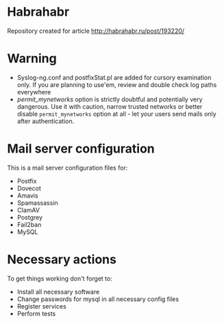 # Habrahabr

Repository created for article <http://habrahabr.ru/post/193220/>

# Warning

* Syslog-ng.conf and postfixStat.pl are added for cursory examination only. If you are planning to use'em, review and double check log paths everywhere
* *permit_mynetworks* option is strictly doubtful and potentially very dangerous. Use it with caution, narrow trusted networks or better disable `permit_mynetworks` option at all - let your users send mails only after authentication.

# Mail server configuration

This is a mail server configuration files for:

* Postfix
* Dovecot
* Amavis
* Spamassassin
* ClamAV
* Postgrey
* Fail2ban
* MySQL

# Necessary actions

To get things working don't forget to:

* Install all necessary software
* Change passwords for mysql in all necessary config files
* Register services
* Perform tests
